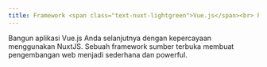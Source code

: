 ```yaml
---
title: Framework <span class="text-nuxt-lightgreen">Vue.js</span><br> Paling Progresif<br>
---
```

Bangun aplikasi Vue.js Anda selanjutnya dengan kepercayaan menggunakan NuxtJS. Sebuah framework <span title="Dibawah Lisensi MIT">sumber terbuka</span> membuat pengembangan web menjadi sederhana dan powerful.

